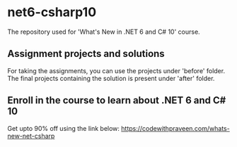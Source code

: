 # net6-csharp10
The repository used for 'What's New in .NET 6 and C# 10' course. 

## Assignment projects and solutions
For taking the assignments, you can use the projects under 'before' folder. 
The final projects containing the solution is present under 'after' folder.

## Enroll in the course to learn about .NET 6 and C# 10
Get upto 90% off using the link below:
https://codewithpraveen.com/whats-new-net-csharp

